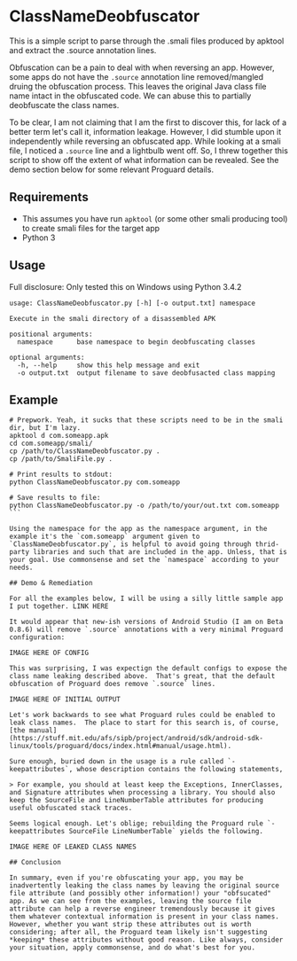 # ClassNameDeobfuscator
This is a simple script to parse through the .smali files produced by apktool and extract the .source annotation lines.

Obfuscation can be a pain to deal with when reversing an app. However, some apps do not have the `.source` annotation line removed/mangled druing the obfuscation process. This leaves the original Java class file name intact in the obfuscated code. We can abuse this to partially deobfuscate the class names.

To be clear, I am not claiming that I am the first to discover this, for lack of a better term let's call it, information leakage. However, I did stumble upon it independently while reversing an obfuscated app. While looking at a smali file, I noticed a `.source` line and a lightbulb went off. So, I threw together this script to show off the extent of what information can be revealed.  See the demo section below for some relevant Proguard details.

## Requirements
 * This assumes you have run `apktool` (or some other smali producing tool) to create smali files for the target app
 * Python 3

## Usage
Full disclosure: Only tested this on Windows using Python 3.4.2

```
usage: ClassNameDeobfuscator.py [-h] [-o output.txt] namespace

Execute in the smali directory of a disassembled APK

positional arguments:
  namespace      base namespace to begin deobfuscating classes

optional arguments:
  -h, --help     show this help message and exit
  -o output.txt  output filename to save deobfusacted class mapping
```

## Example
````
# Prepwork. Yeah, it sucks that these scripts need to be in the smali dir, but I'm lazy.
apktool d com.someapp.apk
cd com.someapp/smali/
cp /path/to/ClassNameDeobfuscator.py .
cp /path/to/SmaliFile.py .

# Print results to stdout:
python ClassNameDeobfuscator.py com.someapp

# Save results to file:
python ClassNameDeobfuscator.py -o /path/to/your/out.txt com.someapp
```

Using the namespace for the app as the namespace argument, in the example it's the `com.someapp` argument given to `ClassNameDeobfuscator.py`, is helpful to avoid going through thrid-party libraries and such that are included in the app. Unless, that is your goal. Use commonsense and set the `namespace` according to your needs.

## Demo & Remediation

For all the examples below, I will be using a silly little sample app I put together. LINK HERE

It would appear that new-ish versions of Android Studio (I am on Beta 0.8.6) will remove `.source` annotations with a very minimal Proguard configuration:

IMAGE HERE OF CONFIG

This was surprising, I was expectign the default configs to expose the class name leaking described above.  That's great, that the default obfuscation of Proguard does remove `.source` lines.

IMAGE HERE OF INITIAL OUTPUT

Let's work backwards to see what Proguard rules could be enabled to leak class names.  The place to start for this search is, of course, [the manual](https://stuff.mit.edu/afs/sipb/project/android/sdk/android-sdk-linux/tools/proguard/docs/index.html#manual/usage.html).

Sure enough, buried down in the usage is a rule called `-keepattributes`, whose description contains the following statements,

> For example, you should at least keep the Exceptions, InnerClasses, and Signature attributes when processing a library. You should also keep the SourceFile and LineNumberTable attributes for producing useful obfuscated stack traces.

Seems logical enough. Let's oblige; rebuilding the Proguard rule `-keepattributes SourceFile LineNumberTable` yields the following.

IMAGE HERE OF LEAKED CLASS NAMES

## Conclusion

In summary, even if you're obfuscating your app, you may be inadvertently leaking the class names by leaving the original source file attribute (and possibly other information!) your "obfsucated" app. As we can see from the examples, leaving the source file attribute can help a reverse engineer tremendously because it gives them whatever contextual information is present in your class names. However, whether you want strip these attributes out is worth considering; after all, the Proguard team likely isn't suggesting *keeping* these attributes without good reason. Like always, consider your situation, apply commonsense, and do what's best for you.
